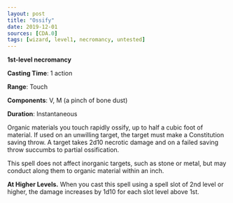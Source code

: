 ```yaml
---
layout: post
title: "Ossify"
date: 2019-12-01
sources: [CDA.0]
tags: [wizard, level1, necromancy, untested]
---
```


**1st-level necromancy**

**Casting Time**: 1 action

**Range**: Touch

**Components**: V, M (a pinch of bone dust)

**Duration**: Instantaneous

Organic materials you touch rapidly ossify, up to half a cubic foot of material. If used on an unwilling target, the target must make a Constitution saving throw.  A target takes 2d10 necrotic damage and on a failed saving throw succumbs to partial ossification.

This spell does not affect inorganic targets, such as stone or metal, but may conduct along them to organic material within an inch.

**At Higher Levels.** When you cast this spell using a spell slot of 2nd level or higher, the damage increases by 1d10 for each slot level above 1st. 